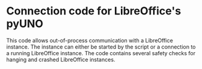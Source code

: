 # Connection code for LibreOffice's pyUNO

This code allows out-of-process communication with a LibreOffice instance. The instance can either be started by the script or a connection to a running LibreOffice instance. The code contains several safety checks for hanging and crashed LibreOffice instances.
